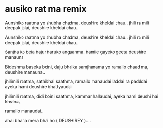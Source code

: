 # ausiko rat ma remix
Aunshiko raatma yo shubha chadma,
deushire kheldai chau..
jhili ra mili deepak jalai,
deushire kheldai chau..

Aunshiko raatma yo shubha chadma,
deushire kheldai chau..
jhili ra mili deepak jalai,
deushire kheldai chau..

Sanjha ko bela
hajur haruko angaanma.
hamile gayeko geeta
deushire manauna

Bideshma baseka boini,
daju bhaika samjhanama
yo ramailo chaad ma,
deushire manauna..

jhilimili raatma,
sathibhai saathma,
ramailo manaudai
laddai ra padddai ayeka hami
deushire bhattyaudai

jhilimili raatma,
didi boini saathma,
kammar hallaudai,
ayeka hami deushi hai khelna,

ramailo manaudai..

ahai bhana mera bhai ho
( DEUSHIREY )....